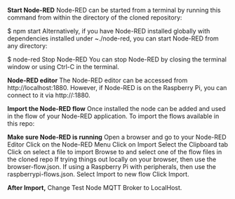 **Start Node-RED**
Node-RED can be started from a terminal by running this command from within the directory of the cloned repository:

$ npm start
Alternatively, if you have Node-RED installed globally with dependencies installed under ~./node-red, you can start Node-RED from any directory:

$ node-red
Stop Node-RED
You can stop Node-RED by closing the terminal window or using Ctrl-C in the terminal.

**Node-RED editor**
The Node-RED editor can be accessed from http://localhost:1880.
However, if Node-RED is on the Raspberry Pi, you can connect to it via http://<Raspberry Pi IP>:1880.
 
**Import the Node-RED flow**
Once installed the node can be added and used in the flow of your Node-RED application. To import the flows available in this repo:

**Make sure Node-RED is running**
Open a browser and go to your Node-RED Editor
Click on the Node-RED Menu
Click on Import
Select the Clipboard tab
Click on select a file to import
Browse to and select one of the flow files in the cloned repo
If trying things out locally on your browser, then use the browser-flow.json.
If using a Raspberry Pi with peripherals, then use the raspberrypi-flows.json.
Select Import to new flow
Click Import.
 
 **After Import,** Change Test Node MQTT Broker to LocalHost. 
